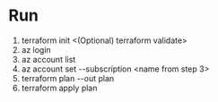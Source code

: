 # Run
1. terraform init
<(Optional) terraform validate>
2. az login
3. az account list
4. az account set --subscription <name from step 3>
5. terraform plan --out plan
6. terraform apply plan